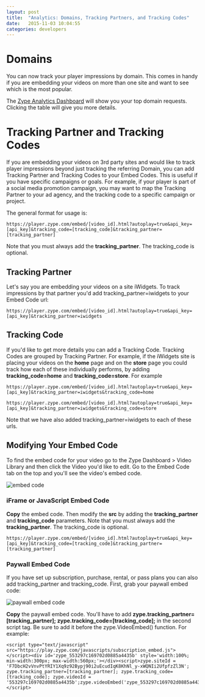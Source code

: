 ```yaml
---
layout: post
title:  "Analytics: Domains, Tracking Partners, and Tracking Codes"
date:   2015-11-03 10:04:55
categories: developers
---
```


# Domains #
You can now track your player impressions by domain. This comes in handy if you are embedding your videos on more than one site and want to see which is the most popular.

The <a href="https://admin.zype.com/analytics">Zype Analytics Dashboard</a> will show you your top domain requests. Clicking the table will give you more details.

# Tracking Partner and Tracking Codes #

If you are embedding your videos on 3rd party sites and would like to track player impressions beyond just tracking the referring Domain, you can add Tracking Partner and Tracking Codes to your Embed Codes.
This is useful if you have specific campaigns or goals. For example, if your player is part of a social media promotion campaign, you may want to map the Tracking Partner to your ad agency, and the tracking code to a specific campaign or project.

The general format for usage is:

```
https://player.zype.com/embed/[video_id].html?autoplay=true&api_key=[api_key]&tracking_code=[tracking_code]&tracking_partner=[tracking_partner]
```

Note that you must always add the <b>tracking_partner</b>. The tracking_code is optional.


## Tracking Partner ##

Let's say you are embedding your videos on a site iWidgets. To track impressions by that partner you'd add tracking_partner=iwidgets to your Embed Code url:

```
https://player.zype.com/embed/[video_id].html?autoplay=true&api_key=[api_key]&tracking_partner=iwidgets
```

## Tracking Code ##

If you'd like to get more details you can add a Tracking Code. Tracking Codes are grouped by Tracking Partner. For example, if the iWidgets site is placing your videos on the <b>home</b> page and on the <b>store</b> page you could track how each of these individually performs, by adding <b>tracking_code=home</b> and <b>tracking_code=store</b>. For example

```
https://player.zype.com/embed/[video_id].html?autoplay=true&api_key=[api_key]&tracking_partner=iwidgets&tracking_code=home
```

```
https://player.zype.com/embed/[video_id].html?autoplay=true&api_key=[api_key]&tracking_partner=iwidgets&tracking_code=store
```

Note that we have also added tracking_partner=iwidgets to each of these urls.

## Modifying Your Embed Code ##

To find the embed code for your video go to the Zype Dashboard > Video Library and then click the Video you'd like to edit. Go to the Embed Code tab on the top and you'll see the video's embed code.

![embed code]({{site.url}}/assets/tracking_partner/embed.png)

### iFrame or JavaScript Embed Code ###

<b>Copy</b> the embed code. Then modify the <b>src</b> by adding the <b>tracking_partner</b> and <b>tracking_code</b> parameters. Note that you must always add the <b>tracking_partner</b>. The tracking_code is optional.

```
https://player.zype.com/embed/[video_id].html?autoplay=true&api_key=[api_key]&tracking_code=[tracking_code]&tracking_partner=[tracking_partner]
```

### Paywall Embed Code ###

If you have set up subscription, purchase, rental, or pass plans you can also add tracking_partner and tracking_code. First, grab your paywall embed code:

![paywall embed code]({{site.url}}/assets/tracking_partner/paywall_embed.png)

<b>Copy</b> the paywall embed code. You'll have to add <b>zype.tracking_partner=[tracking_partner]; zype.tracking_code=[tracking_code];</b> in the second script tag. Be sure to add it before the zype.VideoEmbed() function. For example:

```
<script type="text/javascript" src="https://play.zype.com/javascripts/subscription_embed.js"></script><div id='zype_553297c169702d0885a4435b' style='width:100%; min-width:300px; max-width:560px;'></div><script>zype.siteId = 'F7DbcH2vVnvPtYRIY1Xq9z92Bypj90i2uEcudIqK8KhNl_y-xWQNIi2UfpfzZl3N'; zype.tracking_partner=[tracking_partner]; zype.tracking_code=[tracking_code]; zype.videoId = '553297c169702d0885a4435b';zype.videoEmbed('zype_553297c169702d0885a4435b');</script>
```
